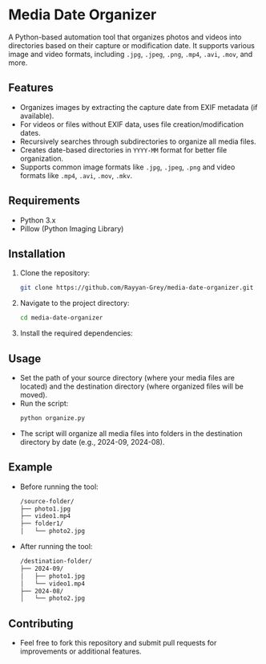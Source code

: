 # Media Date Organizer

A Python-based automation tool that organizes photos and videos into directories based on their capture or modification date. It supports various image and video formats, including `.jpg`, `.jpeg`, `.png`, `.mp4`, `.avi`, `.mov`, and more.

## Features

- Organizes images by extracting the capture date from EXIF metadata (if available).
- For videos or files without EXIF data, uses file creation/modification dates.
- Recursively searches through subdirectories to organize all media files.
- Creates date-based directories in `YYYY-MM` format for better file organization.
- Supports common image formats like `.jpg`, `.jpeg`, `.png` and video formats like `.mp4`, `.avi`, `.mov`, `.mkv`.

## Requirements

- Python 3.x
- Pillow (Python Imaging Library)

## Installation

1. Clone the repository:

   ```bash
   git clone https://github.com/Rayyan-Grey/media-date-organizer.git
2. Navigate to the project directory:
   ```bash
   cd media-date-organizer
3. Install the required dependencies:

## Usage
- Set the path of your source directory (where your media files are located) and the destination directory (where organized files will be moved).
- Run the script:
  ```bash
  python organize.py
- The script will organize all media files into folders in the destination directory by date (e.g., 2024-09, 2024-08).

## Example

- Before running the tool:
  ```bash
  /source-folder/
  ├── photo1.jpg
  ├── video1.mp4
  ├── folder1/
  │   └── photo2.jpg

- After running the tool:
  ```bash
  /destination-folder/
  ├── 2024-09/
  │   ├── photo1.jpg
  │   └── video1.mp4
  ├── 2024-08/
  │   └── photo2.jpg

## Contributing

- Feel free to fork this repository and submit pull requests for improvements or additional features.
